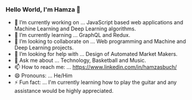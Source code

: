 ### Hello World, I'm Hamza 👋

- 🔭 I’m currently working on ... JavaScript based web applications and Machine Learning and Deep Learning algorithms.
- 🌱 I’m currently learning ... GraphQL and Redux.
- 👯 I’m looking to collaborate on ... Web programming and Machine and Deep Learning projects.
- 🤔 I’m looking for help with ... Design of Automated Market Makers.
- 💬 Ask me about ... Technology, Basketball and Music.
- 📫 How to reach me: ... https://www.linkedin.com/in/hamzasbuch/
- 😄 Pronouns: ... He/Him
- ⚡ Fun fact: ... I'm currently learning how to play the guitar and any assistance would be highly appreciated.

